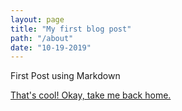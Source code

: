 ```yaml
---
layout: page
title: "My first blog post"
path: "/about"
date: "10-19-2019"
---
```


First Post using Markdown

[That's cool! Okay, take me back home.](/)

